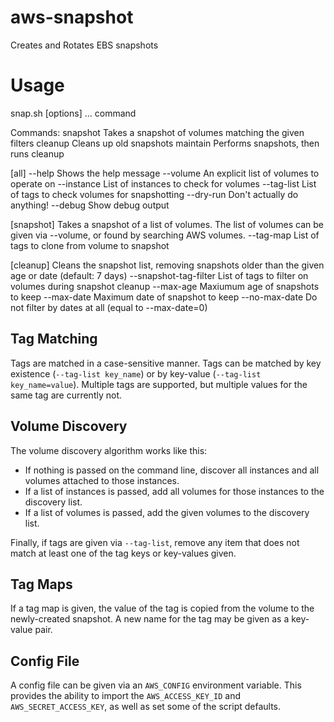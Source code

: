 # aws-snapshot
Creates and Rotates EBS snapshots

# Usage

snap.sh  [options] ... command

Commands:
  snapshot               Takes a snapshot of volumes matching the given filters
  cleanup                Cleans up old snapshots
  maintain               Performs snapshots, then runs cleanup

[all]
  --help                 Shows the help message
  --volume               An explicit list of volumes to operate on
  --instance             List of instances to check for volumes
  --tag-list             List of tags to check volumes for snapshotting
  --dry-run              Don't actually do anything!
  --debug                Show debug output

[snapshot]
  Takes a snapshot of a list of volumes. The list of volumes can be given via --volume,
  or found by searching AWS volumes.
  --tag-map              List of tags to clone from volume to snapshot

[cleanup]
  Cleans the snapshot list, removing snapshots older than the given age or date (default: 7 days)
  --snapshot-tag-filter  List of tags to filter on volumes during snapshot cleanup
  --max-age              Maxiumum age of snapshots to keep
  --max-date             Maximum date of snapshot to keep
  --no-max-date          Do not filter by dates at all (equal to --max-date=0)

## Tag Matching
Tags are matched in a case-sensitive manner. Tags can be matched by key existence (`--tag-list key_name`) or by key-value (`--tag-list key_name=value`). Multiple tags are supported, but multiple values for the same tag are currently not.

## Volume Discovery
The volume discovery algorithm works like this:

- If nothing is passed on the command line, discover all instances and all volumes attached to those instances.
- If a list of instances is passed, add all volumes for those instances to the discovery list.
- If a list of volumes is passed, add the given volumes to the discovery list.

Finally, if tags are given via `--tag-list`, remove any item that does not match at least one of the tag keys or key-values given.

## Tag Maps
If a tag map is given, the value of the tag is copied from the volume to the newly-created snapshot. A new name for the tag may be given as a key-value pair.

## Config File
A config file can be given via an `AWS_CONFIG` environment variable. This provides the ability to import the `AWS_ACCESS_KEY_ID` and `AWS_SECRET_ACCESS_KEY`, as well as set some of the script defaults.
